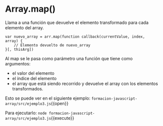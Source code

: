 # Array.map()
Llama a una función que devuelve el elemento transformado para cada elemento del array.
```
var nuevo_array = arr.map(function callback(currentValue, index, array) {
    // Elemento devuelto de nuevo_array
}[, thisArg])
```
Al map se le pasa como parámetro una función que tiene como argumentos:
- el valor del elemento
- el índice del elemento
- el array que está siendo recorrido
y devuelve el array con los elementos transformados.

Esto se puede ver en el siguiente ejemplo:
`formacion-javascript-array/src/ejemplo3.js`{{open}}

Para ejecutarlo:
`node formacion-javascript-array/src/ejemplo3.js`{{execute}}
